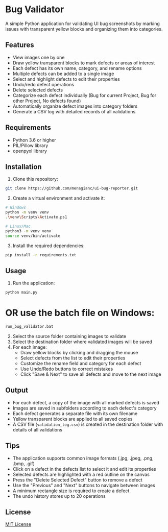 # Bug Validator

A simple Python application for validating UI bug screenshots by marking issues with transparent yellow blocks and organizing them into categories.

## Features

- View images one by one
- Draw yellow transparent blocks to mark defects or areas of interest
- Each defect has its own name, category, and rename options
- Multiple defects can be added to a single image
- Select and highlight defects to edit their properties
- Undo/redo defect operations
- Delete selected defects
- Categorize each defect individually (Bug for current Project, Bug for other Project, No defects found)
- Automatically organize defect images into category folders
- Generate a CSV log with detailed records of all validations

## Requirements

- Python 3.6 or higher
- PIL/Pillow library
- openpyxl library

## Installation

1. Clone this repository:
```bash
git clone https://github.com/menagianc/ui-bug-reporter.git
```

2. Create a virtual environment and activate it:

```bash
# Windows
python -m venv venv
.\venv\Scripts\Activate.ps1

# Linux/Mac
python3 -m venv venv
source venv/bin/activate
```

3. Install the required dependencies:

```bash
pip install -r requirements.txt
```

## Usage

1. Run the application:

```bash
python main.py
```
# OR use the batch file on Windows:
```bash
run_bug_validator.bat
```

2. Select the source folder containing images to validate
3. Select the destination folder where validated images will be saved
4. For each image:
   - Draw yellow blocks by clicking and dragging the mouse
   - Select defects from the list to edit their properties
   - Customize the rename field and category for each defect
   - Use Undo/Redo buttons to correct mistakes
   - Click "Save & Next" to save all defects and move to the next image

## Output

- For each defect, a copy of the image with all marked defects is saved
- Images are saved in subfolders according to each defect's category
- Each defect generates a separate file with its own filename
- Yellow transparent blocks are applied to all saved copies
- A CSV file (`validation_log.csv`) is created in the destination folder with details of all validations

## Tips

- The application supports common image formats (.jpg, .jpeg, .png, .bmp, .gif)
- Click on a defect in the defects list to select it and edit its properties
- Selected defects are highlighted with a red outline on the canvas
- Press the "Delete Selected Defect" button to remove a defect
- Use the "Previous" and "Next" buttons to navigate between images
- A minimum rectangle size is required to create a defect
- The undo history stores up to 20 operations

## License

[MIT License](LICENSE) 